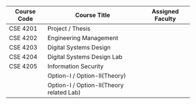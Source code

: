 | Course Code | Course Title                             | Assigned Faculty |
| ----------- | ---------------------------------------- | ---------------- |
| CSE 4201    | Project / Thesis                         |                  |
| CSE 4202    | Engineering Management                   |                  |
| CSE 4203    | Digital Systems Design                   |                  |
| CSE 4204    | Digital Systems Design Lab               |                  |
| CSE 4205    | Information Security                     |                  |
|             | Option-I / Option-II(Theory)             |                  |
|             | Option-I / Option-II(Theory related Lab) |                  |